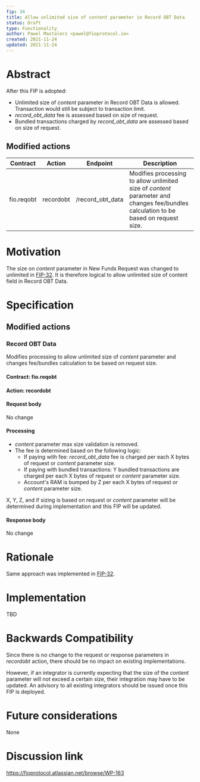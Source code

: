 ```yaml
---
fip: 34
title: Allow unlimited size of content parameter in Record OBT Data
status: Draft
type: Functionality
author: Pawel Mastalerz <pawel@fioprotocol.io>
created: 2021-11-24
updated: 2021-11-24
---
```


# Abstract
After this FIP is adopted:
* Unlimited size of _content_ parameter in Record OBT Data is allowed. Transaction would still be subject to transaction limit.
* _record_obt_data_ fee is assessed based on size of request.
* Bundled transactions charged by _record_obt_data_ are assessed based on size of request.

## Modified actions
|Contract|Action|Endpoint|Description|
|---|---|---|---|
|fio.reqobt|recordobt|/record_obt_data|Modifies processing to allow unlimited size of _content_ parameter and changes fee/bundles calculation to be based on request size.|

# Motivation
The size on _content_ parameter in New Funds Request was changed to unlimited in [FIP-32](fip-0032.md). It is therefore logical to allow unlimited size of content field in Record OBT Data.

# Specification
## Modified actions
### Record OBT Data
Modifies processing to allow unlimited size of _content_ parameter and changes fee/bundles calculation to be based on request size.
#### Contract: fio.reqobt
#### Action: recordobt
#### Request body
No change
#### Processing
* _content_ parameter max size validation is removed.
* The fee is determined based on the following logic:
  * If paying with fee: _record_obt_data_ fee is charged per each X bytes of request or _content_ parameter size.
  * If paying with bundled transactions: Y bundled transactions are charged per each X bytes of request or _content_ parameter size.
  * Account's RAM is bumped by Z per each X bytes of request or _content_ parameter size.

X, Y, Z, and if sizing is based on request or _content_ parameter will be determined during implementation and this FIP will be updated.
#### Response body
No change

# Rationale
Same approach was implemented in [FIP-32](fip-0032.md).

# Implementation
TBD

# Backwards Compatibility
Since there is no change to the request or response parameters in _recordobt_ action, there should be no impact on existing implementations.

However, if an integrator is currently expecting that the size of the _content_ parameter will not exceed a certain size, their integration may have to be updated. An advisory to all existing integrators should be issued once this FIP is deployed.

# Future considerations
None
  
# Discussion link
https://fioprotocol.atlassian.net/browse/WP-163
